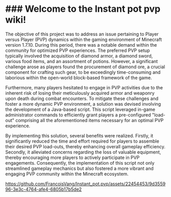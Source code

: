 # ### Welcome to the Instant pot pvp wiki!
The objective of this project was to address an issue pertaining to Player versus Player (PVP) dynamics within the gaming environment of Minecraft version 1.7.10. During this period, there was a notable demand within the community for optimized PVP experiences. The preferred PVP setup typically involved the acquisition of diamond armor, a diamond sword, various food items, and an assortment of potions. However, a significant challenge arose as players found the procurement of diamond ore, a crucial component for crafting such gear, to be exceedingly time-consuming and laborious within the open-world block-based framework of the game.

Furthermore, many players hesitated to engage in PVP activities due to the inherent risk of losing their meticulously acquired armor and weaponry upon death during combat encounters. To mitigate these challenges and foster a more dynamic PVP environment, a solution was devised involving the development of a Java-based script. This script leveraged in-game administrator commands to efficiently grant players a pre-configured "load-out" comprising all the aforementioned items necessary for an optimal PVP experience.

By implementing this solution, several benefits were realized. Firstly, it significantly reduced the time and effort required for players to assemble their desired PVP load-outs, thereby enhancing overall gameplay efficiency. Secondly, it alleviated concerns regarding the loss of valuable equipment, thereby encouraging more players to actively participate in PVP engagements. Consequently, the implementation of this script not only streamlined gameplay mechanics but also fostered a more vibrant and engaging PVP community within the Minecraft ecosystem.

https://github.com/FrancoisVang/Instant_pot.pvp/assets/22454453/9d355996-3e3c-4764-afe4-6805b17b5de2
